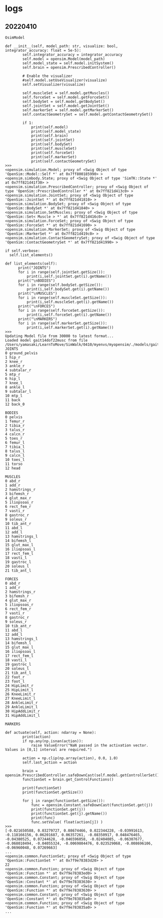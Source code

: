 # logs 


## 20220410 

```OsimModel```

```
def __init__(self, model_path: str, visualize: bool, integrator_accuracy: float = 5e-5):
        self.integrator_accuracy = integrator_accuracy
        self.model = opensim.Model(model_path)
        self.model_state = self.model.initSystem()
        self.brain = opensim.PrescribedController()

        # Enable the visualizer
        #self.model.setUseVisualizer(visualize)
        self.setVisualizer(visualize)

        self.muscleSet = self.model.getMuscles()
        self.forceSet = self.model.getForceSet()
        self.bodySet = self.model.getBodySet()
        self.jointSet = self.model.getJointSet()
        self.markerSet = self.model.getMarkerSet()
        self.contactGeometrySet = self.model.getContactGeometrySet()

        if 1:
            print(self.model)
            print(self.model_state)
            print(self.brain)
            print(self.jointSet)
            print(self.bodySet)
            print(self.muscleSet) 
            print(self.forceSet) 
            print(self.markerSet) 
            print(self.contactGeometrySet)
>>>
<opensim.simulation.Model; proxy of <Swig Object of type 'OpenSim::Model::Self *' at 0x7ff800185990> >
<opensim.simbody.State; proxy of <Swig Object of type 'SimTK::State *' at 0x7ff821d41f30> >
<opensim.simulation.PrescribedController; proxy of <Swig Object of type 'OpenSim::PrescribedController *' at 0x7ff821d413c0> >
<opensim.simulation.JointSet; proxy of <Swig Object of type 'OpenSim::JointSet *' at 0x7ff821d41810> >
<opensim.simulation.BodySet; proxy of <Swig Object of type 'OpenSim::BodySet *' at 0x7ff821d41840> >
<opensim.simulation.SetMuscles; proxy of <Swig Object of type 'OpenSim::Set< Muscle > *' at 0x7ff821d416c0> >
<opensim.simulation.ForceSet; proxy of <Swig Object of type 'OpenSim::ForceSet *' at 0x7ff821d41690> >
<opensim.simulation.MarkerSet; proxy of <Swig Object of type 'OpenSim::MarkerSet *' at 0x7ff821d419c0> >
<opensim.simulation.ContactGeometrySet; proxy of <Swig Object of type 'OpenSim::ContactGeometrySet *' at 0x7ff821d41990> >
```

```
if self.verbose:
  self.list_elements()
 
def list_elements(self):
      print("JOINTS")
      for i in range(self.jointSet.getSize()):
          print(i,self.jointSet.get(i).getName())
      print("\nBODIES")
      for i in range(self.bodySet.getSize()):
          print(i,self.bodySet.get(i).getName())
      print("\nMUSCLES")
      for i in range(self.muscleSet.getSize()):
          print(i,self.muscleSet.get(i).getName())
      print("\nFORCES")
      for i in range(self.forceSet.getSize()):
          print(i,self.forceSet.get(i).getName())
      print("\nMARKERS")
      for i in range(self.markerSet.getSize()):
          print(i,self.markerSet.get(i).getName())  
>>>
Updating Model file from 30000 to latest format...
Loaded model gait14dof22musc from file /Users/yamasaki/LearnToMove/SimWalk/0410/myenvs/myopensim/./models/gait14dof22musc_20170320.osim
JOINTS
0 ground_pelvis
1 hip_r
2 knee_r
3 ankle_r
4 subtalar_r
5 mtp_r
6 hip_l
7 knee_l
8 ankle_l
9 subtalar_l
10 mtp_l
11 back
12 back_0

BODIES
0 pelvis
1 femur_r
2 tibia_r
3 talus_r
4 calcn_r
5 toes_r
6 femur_l
7 tibia_l
8 talus_l
9 calcn_l
10 toes_l
11 torso
12 head

MUSCLES
0 abd_r
1 add_r
2 hamstrings_r
3 bifemsh_r
4 glut_max_r
5 iliopsoas_r
6 rect_fem_r
7 vasti_r
8 gastroc_r
9 soleus_r
10 tib_ant_r
11 abd_l
12 add_l
13 hamstrings_l
14 bifemsh_l
15 glut_max_l
16 iliopsoas_l
17 rect_fem_l
18 vasti_l
19 gastroc_l
20 soleus_l
21 tib_ant_l

FORCES
0 abd_r
1 add_r
2 hamstrings_r
3 bifemsh_r
4 glut_max_r
5 iliopsoas_r
6 rect_fem_r
7 vasti_r
8 gastroc_r
9 soleus_r
10 tib_ant_r
11 abd_l
12 add_l
13 hamstrings_l
14 bifemsh_l
15 glut_max_l
16 iliopsoas_l
17 rect_fem_l
18 vasti_l
19 gastroc_l
20 soleus_l
21 tib_ant_l
22 foot_r
23 foot_l
24 HipLimit_r
25 HipLimit_l
26 KneeLimit_r
27 KneeLimit_l
28 AnkleLimit_r
29 AnkleLimit_l
30 HipAddLimit_r
31 HipAddLimit_l

MARKERS
```

```
def actuate(self, action: ndarray = None):
        print(action) 
        if np.any(np.isnan(action)):
            raise ValueError("NaN passed in the activation vector. Values in [0,1] interval are required.")

        action = np.clip(np.array(action), 0.0, 1.0)
        self.last_action = action

        brain = opensim.PrescribedController.safeDownCast(self.model.getControllerSet().get(0))
        functionSet = brain.get_ControlFunctions()

        print(functionSet)
        print(functionSet.getSize())

        for j in range(functionSet.getSize()):
            func = opensim.Constant.safeDownCast(functionSet.get(j))
            print(functionSet.get(j))
            print(functionSet.get(j).getName())
            print(func)
            func.setValue( float(action[j]) )
>>>
[-0.021650588, 0.03279727, 0.08674466, 0.022344228, -0.03991613, -0.118166156, 0.06201687, 0.06357261, -0.08350917, 0.048476465, -0.04380525, 0.07244628, -0.046596058, -0.02404085, -0.06307677, -0.068010494, -0.04055324, -0.0069804476, 0.023529068, -0.008696106, -0.06960048, 0.07269663]
...
<opensim.common.FunctionSet; proxy of <Swig Object of type 'OpenSim::FunctionSet *' at 0x7f9e78383d20> >
22
<opensim.common.Function; proxy of <Swig Object of type 'OpenSim::Function *' at 0x7f9e78383ed0> >
<opensim.common.Constant; proxy of <Swig Object of type 'OpenSim::Constant *' at 0x7f9e78383630> >
<opensim.common.Function; proxy of <Swig Object of type 'OpenSim::Function *' at 0x7f9e78383630> >
<opensim.common.Constant; proxy of <Swig Object of type 'OpenSim::Constant *' at 0x7f9e783835a0> >
<opensim.common.Function; proxy of <Swig Object of type 'OpenSim::Function *' at 0x7f9e783835a0> >
...
```
